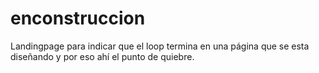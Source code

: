 # enconstruccion
Landingpage para indicar que el loop termina en una página que se esta diseñando y por eso ahí el punto de quiebre.
